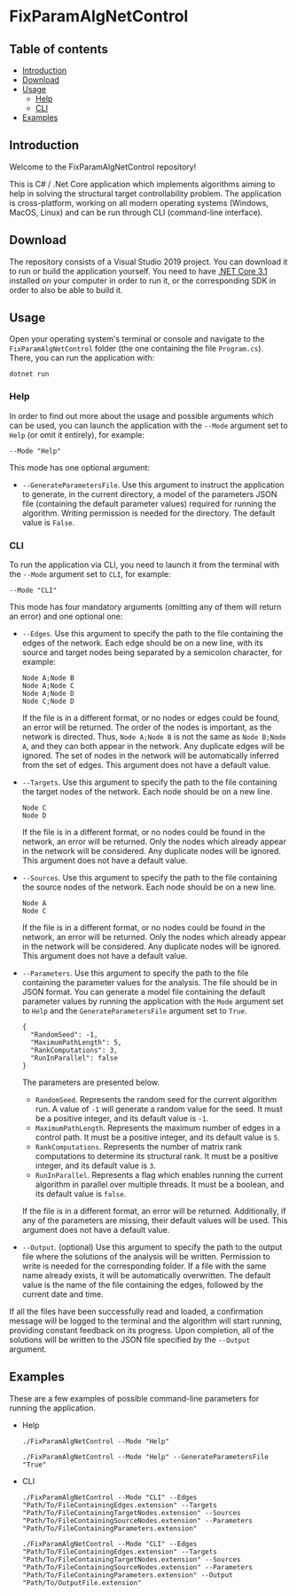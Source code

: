 # FixParamAlgNetControl

## Table of contents

* [Introduction](#introduction)
* [Download](#download)
* [Usage](#usage)
  * [Help](#help)
  * [CLI](#cli)
* [Examples](#examples)

## Introduction

Welcome to the FixParamAlgNetControl repository!

This is C# / .Net Core application which implements algorithms aiming to help in solving the structural target controllability problem. The application is cross-platform, working on all modern operating systems (Windows, MacOS, Linux) and can be run through CLI (command-line interface).

## Download

The repository consists of a Visual Studio 2019 project. You can download it to run or build the application yourself. You need to have [.NET Core 3.1](https://dotnet.microsoft.com/download/dotnet-core/3.1) installed on your computer in order to run it, or the corresponding SDK in order to also be able to build it.

## Usage

Open your operating system's terminal or console and navigate to the `FixParamAlgNetControl` folder (the one containing the file `Program.cs`). There, you can run the application with:

```
dotnet run
```

### Help

In order to find out more about the usage and possible arguments which can be used, you can launch the application with the `--Mode` argument set to `Help` (or omit it entirely), for example:

```
--Mode "Help"
```

This mode has one optional argument:

* `--GenerateParametersFile`. Use this argument to instruct the application to generate, in the current directory, a model of the parameters JSON file (containing the default parameter values) required for running the algorithm. Writing permission is needed for the directory. The default value is `False`.

### CLI

To run the application via CLI, you need to launch it from the terminal with the `--Mode` argument set to `CLI`, for example:

```
--Mode "CLI"
```

This mode has four mandatory arguments (omitting any of them will return an error) and one optional one:

* `--Edges`. Use this argument to specify the path to the file containing the edges of the network. Each edge should be on a new line, with its source and target nodes being separated by a semicolon character, for example:
  
  ```
  Node A;Node B
  Node A;Node C
  Node A;Node D
  Node C;Node D
  ```
  
  If the file is in a different format, or no nodes or edges could be found, an error will be returned. The order of the nodes is important, as the network is directed. Thus, `Node A;Node B` is not the same as `Node B;Node A`, and they can both appear in the network. Any duplicate edges will be ignored. The set of nodes in the network will be automatically inferred from the set of edges. This argument does not have a default value.

* `--Targets`. Use this argument to specify the path to the file containing the target nodes of the network. Each node should be on a new line.
  
  ```
  Node C
  Node D
  ```
  
  If the file is in a different format, or no nodes could be found in the network, an error will be returned. Only the nodes which already appear in the network will be considered. Any duplicate nodes will be ignored. This argument does not have a default value.

* `--Sources`. Use this argument to specify the path to the file containing the source nodes of the network. Each node should be on a new line.
  
  ```
  Node A
  Node C
  ```
  
  If the file is in a different format, or no nodes could be found in the network, an error will be returned. Only the nodes which already appear in the network will be considered. Any duplicate nodes will be ignored. This argument does not have a default value.
  
* `--Parameters`. Use this argument to specify the path to the file containing the parameter values for the analysis. The file should be in JSON format. You can generate a model file containing the default parameter values by running the application with the `Mode` argument set to `Help` and the `GenerateParametersFile` argument set to `True`.
  
  ```
  {
    "RandomSeed": -1,
    "MaximumPathLength": 5,
    "RankComputations": 3,
    "RunInParallel": false
  }
  ```
  
  The parameters are presented below.
  
  * `RandomSeed`. Represents the random seed for the current algorithm run. A value of `-1` will generate a random value for the seed. It must be a positive integer, and its default value is `-1`.
  * `MaximumPathLength`. Represents the maximum number of edges in a control path. It must be a positive integer, and its default value is `5`.
  * `RankComputations`. Represents the number of matrix rank computations to determine its structural rank. It must be a positive integer, and its default value is `3`.
  * `RunInParallel`. Represents a flag which enables running the current algorithm in parallel over multiple threads. It must be a boolean, and its default value is `false`.
  
  If the file is in a different format, an error will be returned. Additionally, if any of the parameters are missing, their default values will be used. This argument does not have a default value.

* `--Output`. (optional) Use this argument to specify the path to the output file where the solutions of the analysis will be written. Permission to write is needed for the corresponding folder. If a file with the same name already exists, it will be automatically overwritten. The default value is the name of the file containing the edges, followed by the current date and time.

If all the files have been successfully read and loaded, a confirmation message will be logged to the terminal and the algorithm will start running, providing constant feedback on its progress. Upon completion, all of the solutions will be written to the JSON file specified by the `--Output` argument.

## Examples

These are a few examples of possible command-line parameters for running the application.

* Help
  
  ```
  ./FixParamAlgNetControl --Mode "Help"
  ```
  
  ```
  ./FixParamAlgNetControl --Mode "Help" --GenerateParametersFile "True"
  ```
  
* CLI
    
  ```
  ./FixParamAlgNetControl --Mode "CLI" --Edges "Path/To/FileContainingEdges.extension" --Targets "Path/To/FileContainingTargetNodes.extension" --Sources "Path/To/FileContainingSourceNodes.extension" --Parameters "Path/To/FileContainingParameters.extension"
  ```
  
  ```
  ./FixParamAlgNetControl --Mode "CLI" --Edges "Path/To/FileContainingEdges.extension" --Targets "Path/To/FileContainingTargetNodes.extension" --Sources "Path/To/FileContainingSourceNodes.extension" --Parameters "Path/To/FileContainingParameters.extension" --Output "Path/To/OutputFile.extension"
  ```
